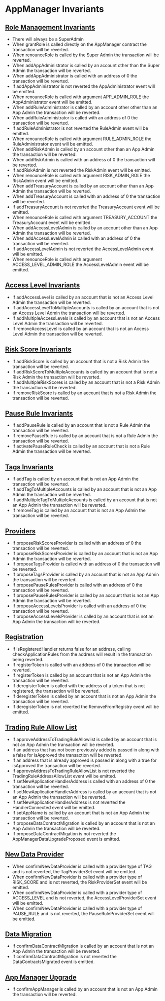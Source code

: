 # AppManager Invariants

## [Role Management Invariants](../../../../../../test/client/application/invariant/ApplicationAppManagerRoles.t.i.sol)
- There will always be a SuperAdmin
- When grantRole is called directly on the AppManager contract the transaction will be reverted.
- When renounceRole is called by the Super Admin the transaction will be reverted.
- When addAppAdministrator is called by an account other than the Super Admin the transaction will be reverted.
- When addAppAdministrator is called with an address of 0 the transaction will be reverted.
- If addAppAdministrator is not reverted the AppAdministrator event will be emitted. 
- When renounceRole is called with argument APP_ADMIN_ROLE the AppAdministrator event will be emitted.
- When addRuleAdministrator is called by an account other other than an App Admin the transaction will be reverted.
- When addRuleAdministrator is called with an address of 0 the transaction will be reverted.
- If addRuleAdministrator is not reverted the RuleAdmin event will be emitted.
- When renounceRole is called with argument RULE_ADMIN_ROLE the RuleAdministrator event will be emitted.
- When addRiskAdmin is called by an account other than an App Admin the transaction will be reverted.
- When addRiskAdmin is called with an address of 0 the transaction will be reverted.
- If addRiskAdmin is not reverted the RiskAdmin event will be emitted.
- When renounceRole is called with argument RISK_ADMIN_ROLE the RiskAdmin event will be emitted.
- When addTreasuryAccount is called by an account other than an App Admin the transaction will be reverted.
- When addTreasuryAccount is called with an address of 0 the transaction will be reverted.
- If addTreasuryAccount is not reverted the TreasuryAccount event will be emitted.
- When renounceRole is called with argument TREASURY_ACCOUNT the TreasuryAccount event will be emitted.
- When addAccessLevelAdmin is called by an account other than an App Admin the transaction will be reverted.
- When addAccessLevelAdmin is called with an address of 0 the transaction will be reverted.
- If addAccessLevelAdmin is not reverted the AccessLevelAdmin event will be emitted.
- When renounceRole is called with argument ACCESS_LEVEL_ADMIN_ROLE the AccessLevelAdmin event will be emitted.
  

## [Access Level Invariants](../../../../../../test/client/application/invariant/ApplicationAppManagerData.t.i.sol)
- If addAccessLevel is called by an account that is not an Access Level Admin the transaction will be reverted.
- If addAccessLevelToMultipleAccounts is called by an account that is not an Access Level Admin the transaction will be reverted.
- If addMultipleAccessLevels is called by an account that is not an Access Level Admin the transaction will be reverted. 
- If removeAccessLevel is called by an account that is not an Access Level Admin the transaction will be reverted.

## [Risk Score Invariants](../../../../../../test/client/application/invariant/ApplicationAppManagerData.t.i.sol)
- If addRiskScore is called by an account that is not a Risk Admin the transaction will be reverted.
- If addRiskScoreToMultipleAccounts is called by an account that is not a Risk Admin the transaction will be reverted.
- If addMultipleRiskScores is called by an account that is not a Risk Admin the transaction will be reverted. 
- If removeRiskScore is called by an account that is not a Risk Admin the transaction will be reverted.


## [Pause Rule Invariants](../../../../../../test/client/application/invariant/ApplicationAppManagerData.t.i.sol)
- If addPauseRule is called by an account that is not a Rule Admin the transaction will be reverted.
- If removePauseRule is called by an account that is not a Rule Admin the transaction will be reverted.
- If activatePauseRuleCheck is called by an account that is not a Rule Admin the transaction will be reverted.


## [Tags Invariants](../../../../../../test/client/application/invariant/ApplicationAppManagerData.t.i.sol)
- If addTag is called by an account that is not an App Admin the transaction will be reverted.
- If addTagToMultipleAccounts is called by an account that is not an App Admin the transaction will be reverted.
- If addMultipleTagToMultipleAccounts is called by an account that is not an App Admin the transaction will be reverted.
- If removeTag is called by an account that is not an App Admin the transaction will be reverted.


## [Providers](../../../../../../test/client/application/invariant/ApplicationAppManagerData.t.i.sol)
- If proposeRiskScoresProvider is called with an address of 0 the transaction will be reverted.
- If proposeRiskScoresProvider is called by an account that is not an App Admin the transaction will be reverted.
- If proposeTagsProvider is called with an address of 0 the transaction will be reverted.
- If proposeTagsProvider is called by an account that is not an App Admin the transaction will be reverted.
- If proposePauseRulesProvider is called with an address of 0 the transaction will be reverted.
- If proposePauseRulesProvider is called by an account that is not an App Admin the transaction will be reverted.
- If proposeAccessLevelsProvider is called with an address of 0 the transaction will be reverted.
- If proposeAccessLevelsProvider is called by an account that is not an App Admin the transaction will be reverted.

## [Registration](../../../../../../test/client/application/invariant/ApplicationAppManager.t.i.sol)
- If isRegisteredHandler returns false for an address, calling checkApplicationRules from the address will result in the transaction being reverted.
- If registerToken is called with an address of 0 the transaction will be reverted.
- If registerToken is called by an account that is not an App Admin the transaction will be reverted. 
- If deregisterToken is called with the address of a token that is not registered, the transaction will be reverted. 
- If deregisterToken is called by an account that is not an App Admin the transaction will be reverted.  
- If deregisterToken is not reverted the RemoveFromRegistry event will be emitted.

## [Trading Rule Allow List](../../../../../../test/client/application/invariant/ApplicationAppManager.t.i.sol)
- If approveAddressToTradingRuleAllowlist is called by an account that is not an App Admin the transaction will be reverted.
- If an address that has not been previously added is passed in along with a false for isApproved the transaction will be reverted.
- If an address that is already approved is passed in along with a true for isApproved the transaction will be reverted. 
- If approveAddressToTradingRuleAllowList is not reverted the TradingRuleAddressAllowList event will be emitted.
- If setNewApplicationHandlerAddress is called with an address of 0 the transaction will be reverted.
- If setNewApplicationHandlerAddress is called by an account that is not an App Admin the transaction will be reverted. 
- If setNewApplicationHandlerAddress is not reverted the HandlerConnected event will be emitted.
- If setAppName is called by an account that is not an App Admin the transaction will be reverted. 
- If proposeDataContractMigration is called by an account that is not an App Admin the transaction will be reverted. 
- If proposeDataContractMigation is not reverted the AppManagerDataUpgradeProposed event is emitted.

## [New Data Provider](../../../../../../test/client/application/invariant/ApplicationAppManager.t.i.sol)
- When confirmNewDataProvider is called with a provider type of TAG and is not reverted, the TagProviderSet event will be emitted.
- When confirmNewDataProvider is called with a provider type of RISK_SCORE and is not reverted, the RiskProviderSet event will be emitted.
- When confirmNewDataProvider is called with a provider type of ACCESS_LEVEL and is not reverted, the AccessLevelProviderSet event will be emitted.
- When confirmNewDataProvider is called with a provider type of PAUSE_RULE and is not reverted, the PauseRuleProviderSet event will be emitted.

## [Data Migration](../../../../../../test/client/application/invariant/ApplicationAppManager.t.i.sol)
- If confirmDataContractMigration is called by an account that is not an App Admin the transaction will be reverted.
- If confirmDataContractMigration is not reverted the DataContractsMigrated event is emitted.

## [App Manager Upgrade](../../../../../../test/client/application/invariant/ApplicationAppManager.t.i.sol)
- If confirmAppManager is called by an account that is not an App Admin the transaction will be reverted. 



